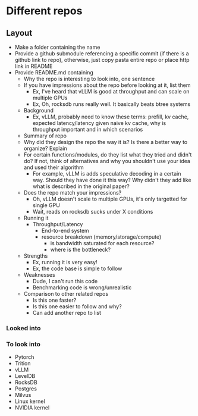 # Different repos

## Layout
- Make a folder containing the name
- Provide a github submodule referencing a specific commit (if there is a github link to repo), otherwise, just copy pasta entire repo or place http link in README
- Provide README.md containing
  - Why the repo is interesting to look into, one sentence
  - If you have impressions about the repo before looking at it, list them
    - Ex, I've heard that vLLM is good at throughput and can scale on multiple GPUs
    - Ex, Oh, rocksdb runs really well. It basically beats btree systems
  - Background
    - Ex, vLLM, probably need to know these terms: prefill, kv cache, expected latency/latency given naive kv cache, why is throughput important and in which scenarios
  - Summary of repo
  - Why did they design the repo the way it is? Is there a better way to organize? Explain
  - For certain functions/modules, do they list what they tried and didn't do? If not, think of alternatives and why you shouldn't use your idea and used their algorithm
    - For example, vLLM is adds speculative decoding in a certain way. Should they have done it this way? Why didn't they add like what is described in the original paper?
  - Does the repo match your impressions?
    - Oh, vLLM doesn't scale to multiple GPUs, it's only targetted for single GPU
    - Wait, reads on rocksdb sucks under X conditions
  - Running it
    - Throughput/Latency
      - End-to-end system
      - resource breakdown (memory/storage/compute)
        - is bandwidth saturated for each resource?
        - where is the bottleneck?
  - Strengths
    - Ex, running it is very easy!
    - Ex, the code base is simple to follow
  - Weaknesses
    - Dude, I can't run this code
    - Benchmarking code is wrong/unrealistic
  - Comparison to other related repos
    - Is this one faster?
    - Is this one easier to follow and why?
    - Can add another repo to list 

### Looked into

### To look into

* Pytorch
* Trition
* vLLM
* LevelDB
* RocksDB
* Postgres
* Milvus
* Linux kernel
* NVIDIA kernel


